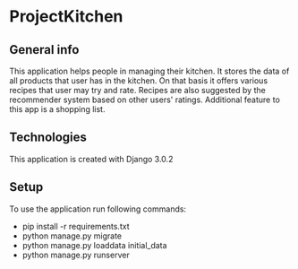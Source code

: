# ProjectKitchen
## General info
This application helps people in managing their kitchen. 
It stores the data of all products that user has in the kitchen. On that basis it offers various recipes that user may try and rate. 
Recipes are also suggested by the recommender system based on other users' ratings. Additional feature to this app is a shopping list.

## Technologies
This application is created with Django 3.0.2

## Setup
To use the application run following commands:
* pip install -r requirements.txt
* python manage.py migrate
* python manage.py loaddata initial_data
* python manage.py runserver
